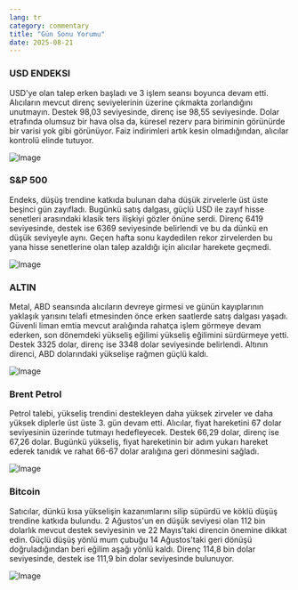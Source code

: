 ```yaml
---
lang: tr
category: commentary
title: "Gün Sonu Yorumu"
date: 2025-08-21
---
```


### USD ENDEKSI

USD'ye olan talep erken başladı ve 3 işlem seansı boyunca devam etti. Alıcıların mevcut direnç seviyelerinin üzerine çıkmakta zorlandığını unutmayın. Destek 98,03 seviyesinde, direnç ise 98,55 seviyesinde. Dolar etrafında olumsuz bir hava olsa da, küresel rezerv para biriminin görünürde bir varisi yok gibi görünüyor. Faiz indirimleri artık kesin olmadığından, alıcılar kontrolü elinde tutuyor.

![Image](https://markleighedu.github.io/img/Aug-2025/21-Aug-2025/usdindex.jpg)

### S&P 500

Endeks, düşüş trendine katkıda bulunan daha düşük zirvelerle üst üste beşinci gün zayıfladı. Bugünkü satış dalgası, güçlü USD ile zayıf hisse senetleri arasındaki klasik ters ilişkiyi gözler önüne serdi. Direnç 6419 seviyesinde, destek ise 6369 seviyesinde belirlendi ve bu da dünkü en düşük seviyeyle aynı. Geçen hafta sonu kaydedilen rekor zirvelerden bu yana hisse senetlerine olan talep azaldığı için alıcılar harekete geçmedi.

![Image](https://markleighedu.github.io/img/Aug-2025/21-Aug-2025/sp500.jpg)

### ALTIN

Metal, ABD seansında alıcıların devreye girmesi ve günün kayıplarının yaklaşık yarısını telafi etmesinden önce erken saatlerde satış dalgası yaşadı. Güvenli liman emtia mevcut aralığında rahatça işlem görmeye devam ederken, son dönemdeki yükseliş eğilimi yükseliş eğilimini sürdürmeye yetti. Destek 3325 dolar, direnç ise 3348 dolar seviyesinde belirlendi. Altının direnci, ABD dolarındaki yükselişe rağmen güçlü kaldı.

![Image](https://markleighedu.github.io/img/Aug-2025/21-Aug-2025/gold.jpg)

### Brent Petrol

Petrol talebi, yükseliş trendini destekleyen daha yüksek zirveler ve daha yüksek diplerle üst üste 3. gün devam etti. Alıcılar, fiyat hareketini 67 dolar seviyesinin üzerinde tutmayı hedefleyecek. Destek 66,29 dolar, direnç ise 67,26 dolar. Bugünkü yükseliş, fiyat hareketinin bir adım yukarı hareket ederek tanıdık ve rahat 66-67 dolar aralığına geri dönmesini sağladı.

![Image](https://markleighedu.github.io/img/Aug-2025/21-Aug-2025/brentoil.jpg)

### Bitcoin

Satıcılar, dünkü kısa yükselişin kazanımlarını silip süpürdü ve köklü düşüş trendine katkıda bulundu. 2 Ağustos'un en düşük seviyesi olan 112 bin dolarlık mevcut destek seviyesinin ve 22 Mayıs'taki direncin önemine dikkat edin. Güçlü düşüş yönlü mum çubuğu 14 Ağustos'taki geri dönüşü doğruladığından beri eğilim aşağı yönlü kaldı. Direnç 114,8 bin dolar seviyesinde, destek ise 111,9 bin dolar seviyesinde bulunuyor.

![Image](https://markleighedu.github.io/img/Aug-2025/21-Aug-2025/bitcoin.jpg)

